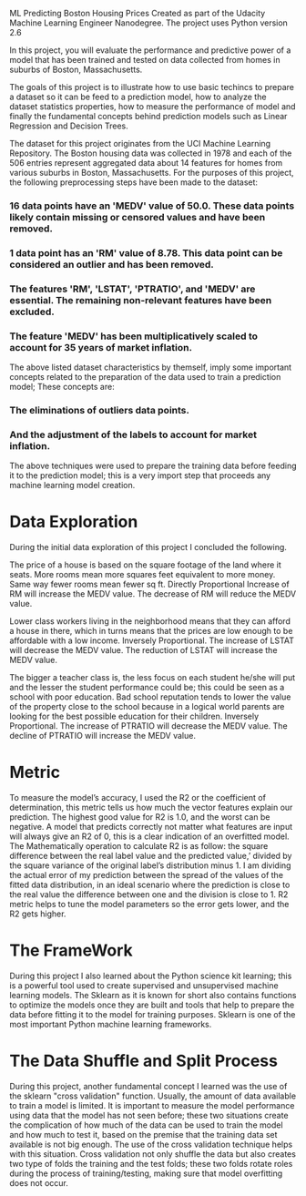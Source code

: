 ML Predicting Boston Housing Prices
Created as part of the Udacity Machine Learning Engineer Nanodegree.
The project uses Python version 2.6


In this project, you will evaluate the performance and predictive power of a model that has been trained and tested on data collected from homes in suburbs of Boston, Massachusetts.

The goals of this project is to illustrate how to use basic techincs to prepare a dataset so it can be feed to a prediction model, how to analyze the dataset statistics properties, how to measure the performance of model and finally the fundamental concepts behind prediction models such as Linear Regression and Decision Trees.

The dataset for this project originates from the UCI Machine Learning Repository. The Boston housing data was collected in 1978 and each of the 506 entries represent aggregated data about 14 features for homes from various suburbs in Boston, Massachusetts. For the purposes of this project, the following preprocessing steps have been made to the dataset:

###    16 data points have an 'MEDV' value of 50.0. These data points likely contain missing or censored values and have been removed.
###    1 data point has an 'RM' value of 8.78. This data point can be considered an outlier and has been removed.
###    The features 'RM', 'LSTAT', 'PTRATIO', and 'MEDV' are essential. The remaining non-relevant features have been excluded.
###    The feature 'MEDV' has been multiplicatively scaled to account for 35 years of market inflation.

The above listed dataset characteristics by themself, imply  some important concepts related to the preparation of the data used to train a prediction model; These concepts are:

### The eliminations of outliers data points.
### And the adjustment of the labels to account for market inflation.

The above techniques were used to prepare the training data before feeding it to the prediction model; this is a very import step that proceeds any machine learning model creation.

# Data Exploration
During the initial data exploration of this project I concluded the following.

The price of a house is based on the square footage of the land where it seats. More rooms mean more squares feet equivalent to more money. Same way fewer rooms mean fewer sq ft. Directly Proportional Increase of RM will increase the MEDV value. The decrease of RM will reduce the MEDV value.

Lower class workers living in the neighborhood means that they can afford a house in there, which in turns means that the prices are low enough to be affordable with a low income. Inversely Proportional. The increase of LSTAT will decrease the MEDV value. The reduction of LSTAT will increase the MEDV value.

The bigger a teacher class is, the less focus on each student he/she will put and the lesser the student performance could be; this could be seen as a school with poor education. Bad school reputation tends to lower the value of the property close to the school because in a logical world parents are looking for the best possible education for their children. Inversely Proportional. The increase of PTRATIO will decrease the MEDV value. The decline of PTRATIO will increase the MEDV value.

# Metric

To measure the model’s accuracy, I used the R2 or the coefficient of determination, this metric tells us how much the vector features explain our prediction. The highest good value for R2 is 1.0, and the worst can be negative. A model that predicts correctly not matter what features are input will always give an R2 of 0, this is a clear indication of an overfitted model. The Mathematically operation to calculate R2 is as follow: the square difference between the real label value and the predicted value,’ divided by the square variance of the original label’s distribution minus 1. I am dividing the actual error of my prediction between the spread of the values of the fitted data distribution, in an ideal scenario where the prediction is close to the real value the difference between one and the division is close to 1. R2 metric helps to tune the model parameters so the error gets lower, and the R2 gets higher.

# The FrameWork

During this project I also learned about the Python science kit learning; this is a powerful tool used to create supervised and unsupervised machine learning models. The Sklearn as it is known for short also contains functions to optimize the models once they are built and tools that help to prepare the data before fitting it to the model for training purposes.
Sklearn is one of the most important Python machine learning frameworks.

# The Data Shuffle and Split Process

During this project, another fundamental concept I learned was the use of the sklearn "cross validation" function. Usually, the amount of data available to train a model is limited. It is important to measure the model performance using data that the model has not seen before; these two situations create the complication of how much of the data can be used to train the model and how much to test it, based on the premise that the training data set available is not big enough. The use of the cross validation technique helps with this situation. Cross validation not only shuffle the data but also creates two type of folds the training and the test folds; these two folds rotate roles during the process of training/testing, making sure that model overfitting does not occur. 


